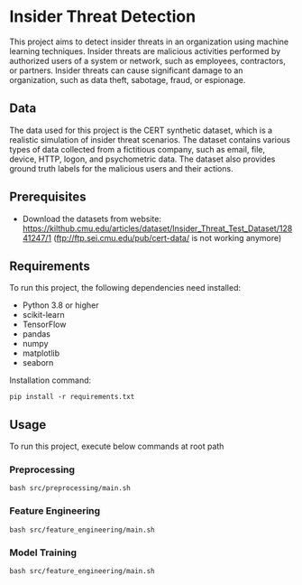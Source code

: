 # Insider Threat Detection

This project aims to detect insider threats in an organization using machine learning techniques. Insider threats are malicious activities performed by authorized users of a system or network, such as employees, contractors, or partners. Insider threats can cause significant damage to an organization, such as data theft, sabotage, fraud, or espionage.

## Data

The data used for this project is the CERT synthetic dataset, which is a realistic simulation of insider threat scenarios. The dataset contains various types of data collected from a fictitious company, such as email, file, device, HTTP, logon, and psychometric data. The dataset also provides ground truth labels for the malicious users and their actions.

## Prerequisites

- Download the datasets from website: https://kilthub.cmu.edu/articles/dataset/Insider_Threat_Test_Dataset/12841247/1
(ftp://ftp.sei.cmu.edu/pub/cert-data/ is not working anymore)

## Requirements

To run this project, the following dependencies need installed:

- Python 3.8 or higher
- scikit-learn
- TensorFlow
- pandas
- numpy
- matplotlib
- seaborn

Installation command:

`pip install -r requirements.txt`

## Usage

To run this project, execute below commands at root path

### Preprocessing
`bash src/preprocessing/main.sh`

### Feature Engineering
`bash src/feature_engineering/main.sh`

### Model Training
`bash src/feature_engineering/main.sh`